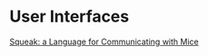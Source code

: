 # User Interfaces

[Squeak: a Language for Communicating with Mice](http://ordiecole.com/squeak/cardelli_squeak1985.pdf)
